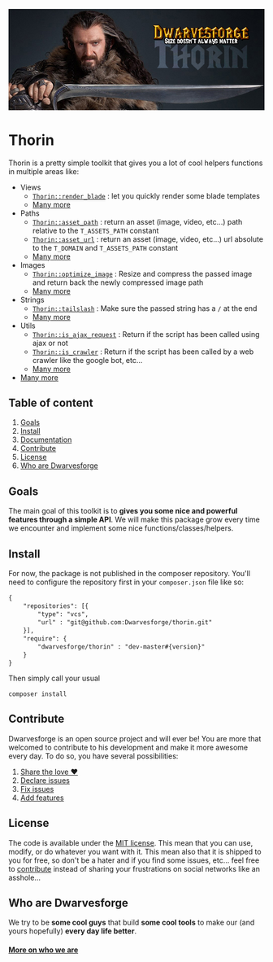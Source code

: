 ![Thorin](.resources/doc-header.jpg)

# Thorin

<p>
	<!-- <a href="https://travis-ci.org/Coffeekraken/sugar">
		<img src="https://img.shields.io/travis/Coffeekraken/sugar.svg?style=flat-square" />
	</a>
	<a href="https://www.npmjs.com/package/coffeekraken-sugar">
		<img src="https://img.shields.io/npm/v/coffeekraken-sugar.svg?style=flat-square" />
	</a>
	<a href="https://github.com/Coffeekraken/sugar/blob/master/LICENSE.txt">
		<img src="https://img.shields.io/npm/l/coffeekraken-sugar.svg?style=flat-square" />
	</a> -->
	<!-- <a href="https://github.com/coffeekraken/sugar">
		<img src="https://img.shields.io/npm/dt/coffeekraken-sugar.svg?style=flat-square" />
	</a>
	<a href="https://github.com/coffeekraken/sugar">
		<img src="https://img.shields.io/github/forks/coffeekraken/sugar.svg?style=social&label=Fork&style=flat-square" />
	</a>
	<a href="https://github.com/coffeekraken/sugar">
		<img src="https://img.shields.io/github/stars/coffeekraken/sugar.svg?style=social&label=Star&style=flat-square" />
	</a>-->
	<!-- <a href="https://twitter.com/coffeekrakenio">
		<img src="https://img.shields.io/twitter/url/http/coffeekrakenio.svg?style=social&style=flat-square" />
	</a>
	<a href="http://coffeekraken.io">
		<img src="https://img.shields.io/twitter/url/http/shields.io.svg?style=flat-square&label=coffeekraken.io&colorB=f2bc2b&style=flat-square" />
	</a> -->
</p>

Thorin is a pretty simple toolkit that gives you a lot of cool helpers functions in multiple areas like:

- Views
	- [`Thorin::render_blade`](doc/src/functions/views/t_render_blade.md) : let you quickly render some blade templates
	- [Many more](doc/src/functions/views) 
- Paths
	- [`Thorin::asset_path`](doc/src/functions/paths/t_asset_path.md) : return an asset (image, video, etc...) path relative to the `T_ASSETS_PATH` constant
	- [`Thorin::asset_url`](doc/src/functions/paths/t_asset_url.md) : return an asset (image, video, etc...) url absolute to the `T_DOMAIN` and `T_ASSETS_PATH` constant
	- [Many more](doc/src/functions/paths)
- Images
	- [`Thorin::optimize_image`](doc/src/functions/images/t_optimize_image.md) : Resize and compress the passed image and return back the newly compressed image path
	- [Many more](doc/src/functions/images) 
- Strings
	- [`Thorin::tailslash`](doc/src/functions/strings/t_tailslash.md) : Make sure the passed string has a `/` at the end
	- [Many more](doc/src/functions/strings)
- Utils
	- [`Thorin::is_ajax_request`](doc/src/functions/utils/t_is_ajax_request.md) : Return if the script has been called using ajax or not
	- [`Thorin::is_crawler`](doc/src/functions/utils/t_is_crawler.md) : Return if the script has been called by a web crawler like the google bot, etc...
	- [Many more](doc/src/functions/utils)
- [Many more](doc/src)

## Table of content

1. [Goals](#readme-goals)
2. [Install](#readme-install)
3. [Documentation](doc)
4. [Contribute](#readme-contribute)
5. [License](#readme-license)
6. [Who are Dwarvesforge](#readme-who-are-dwarvesforge)

<a id="readme-goals"></a>
## Goals

The main goal of this toolkit is to **gives you some nice and powerful features through a simple API**.
We will make this package grow every time we encounter and implement some nice functions/classes/helpers.

<a id="readme-install"></a>
## Install

For now, the package is not published in the composer repository. You'll need to configure the repository first in your `composer.json` file like so:

```
{
	"repositories": [{
		"type": "vcs",
		"url" : "git@github.com:Dwarvesforge/thorin.git"
	}],
	"require": {
		"dwarvesforge/thorin" : "dev-master#{version}"
	}
}
```

Then simply call your usual

```
composer install
```

<a id="readme-contribute"></a>
## Contribute

Dwarvesforge is an open source project and will ever be! You are more that welcomed to contribute to his development and make it more awesome every day.
To do so, you have several possibilities:

1. [Share the love ❤️](https://github.com/Dwarvesforge/dwarvesforge/blob/master/contribute.md#contribute-share-the-love)
2. [Declare issues](https://github.com/Dwarvesforge/dwarvesforge/blob/master/contribute.md#contribute-declare-issues)
3. [Fix issues](https://github.com/Dwarvesforge/dwarvesforge/blob/master/contribute.md#contribute-fix-issues)
4. [Add features](https://github.com/Dwarvesforge/dwarvesforge/blob/master/contribute.md#contribute-add-features)

<a id="readme-license"></a>
## License

The code is available under the [MIT license](LICENSE.txt). This mean that you can use, modify, or do whatever you want with it. This mean also that it is shipped to you for free, so don't be a hater and if you find some issues, etc... feel free to [contribute](https://github.com/Dwarvesforge/dwarvesforge/blob/master/contribute.md) instead of sharing your frustrations on social networks like an asshole...

<a id="readme-who-are-dwarvesforge"></a>
## Who are Dwarvesforge

We try to be **some cool guys** that build **some cool tools** to make our (and yours hopefully) **every day life better**.  

#### [More on who we are](https://github.com/Dwarvesforge/dwarvesforge/blob/master/who-are-we.md)
